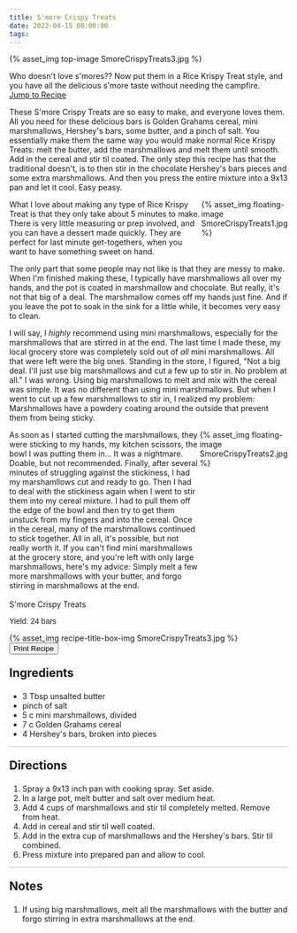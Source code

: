 ```yaml
---
title: S'more Crispy Treats
date: 2022-04-15 00:00:00
tags:
---
```


{% asset_img top-image SmoreCrispyTreats3.jpg %}
<div class="post-body">
Who doesn't love s'mores?? Now put them in a Rice Krispy Treat style, and you have all the delicious s'more taste without needing the campfire. 
<br>
<!--more-->

<a class="jump-to-recipe-btn" href="#recipejump"> 
    Jump to Recipe
</a>

These S'more Crispy Treats are so easy to make, and everyone loves them. All you need for these delicious bars is Golden Grahams cereal, mini marshmallows, Hershey's bars, some butter, and a pinch of salt. You essentially make them the same way you would make normal Rice Krispy Treats: melt the butter, add the marshmallows and melt them until smooth. Add in the cereal and stir til coated. The only step this recipe has that the traditional doesn't, is to then stir in the chocolate Hershey's bars pieces and some extra marshmallows. And then you press the entire mixture into a 9x13 pan and let it cool. Easy peasy. 

<div style="display: flex;">
What I love about making any type of Rice Krispy Treat is that they only take about 5 minutes to make. There is very little measuring or prep involved, and you can have a dessert made quickly. They are perfect for last minute get-togethers, when you want to have something sweet on hand. 
<div>
    {% asset_img floating-image SmoreCrispyTreats1.jpg %}
</div>
</div>

The only part that some people may not like is that they are messy to make. When I'm finished making these, I typically have marshmallows all over my hands, and the pot is coated in marshmallow and chocolate. But really, it's not that big of a deal. The marshmallow comes off my hands just fine. And if you leave the pot to soak in the sink for a little while, it becomes very easy to clean. 

I will say, I *highly* recommend using mini marshmallows, especially for the marshmallows that are stirred in at the end. The last time I made these, my local grocery store was completely sold out of *all* mini marshmallows. All that were left were the big ones. Standing in the store, I figured, "Not a big deal. I'll just use big marshmallows and cut a few up to stir in. No problem at all." I was wrong. Using big marshmallows to melt and mix with the cereal was simple. It was no different than using mini marshmallows. But when I went to cut up a few marshmallows to stir in, I realized my problem: Marshmallows have a powdery coating around the outside that prevent them from being sticky. 

<div style="display: flex;">
As soon as I started cutting the marshmallows, they were sticking to my hands, my kitchen scissors, the bowl I was putting them in... It was a nightmare. Doable, but not recommended. Finally, after several minutes of struggling against the stickiness, I had my marshamllows cut and ready to go. Then I had to deal with the stickiness again when I went to stir them into my cereal mixture. I had to pull them off the edge of the bowl and then try to get them unstuck from my fingers and into the cereal. Once in the cereal, many of the marshmallows continued to stick together. All in all, it's possible, but not really worth it. If you can't find mini marshmallows at the grocery store, and you're left with only large marshmallows, here's my advice: Simply melt a few more marshmallows with your butter, and forgo stirring in marshmallows at the end.
<div>
    {% asset_img floating-image SmoreCrispyTreats2.jpg %}
</div>
</div>

<br>
</div>

<div id="recipejump"></div>
<div id="recipe">
    <div class="recipe-box">
        <div class="recipe-title-box">
            <div>
                <div class="recipe-title-box-title">
                    <div class="recipe-title-box-header">S'more Crispy Treats</div>
                </div>
                <p class="recipe-title-box-title" style="font-family: Arial;">Yield: 24 bars</p>
            </div>
            {% asset_img recipe-title-box-img SmoreCrispyTreats3.jpg %}
            <button class="print-recipe"
                    type="button"
                    onclick="printDIV('recipe')" >
                Print Recipe
            </button>
        </div>
        <p style="font-size:150%;"><b>Ingredients</b></p>
        <ul class="post-body">
                <li>3 Tbsp unsalted butter</li>
                <li>pinch of salt</li>
                <li>5 c mini marshmallows, divided</li>
                <li>7 c Golden Grahams cereal</li>
                <li>4 Hershey's bars, broken into pieces</li>
        </ul>
        <hr style="height:1px;background-color:rgb(189, 189, 189) ">
        <p style="font-size:150%;"><b>Directions</b></p>
        <ol class="post-body">
            <li>Spray a 9x13 inch pan with cooking spray. Set aside.</li>
            <li>In a large pot, melt butter and salt over medium heat.</li>
            <li>Add 4 cups of marshmallows and stir til completely melted. Remove from heat.</li>
            <li>Add in cereal and stir til well coated.</li>
            <li>Add in the extra cup of marshmallows and the Hershey's bars. Stir til combined.</li>
            <li>Press mixture into prepared pan and allow to cool.</li>
        </ol> 
        <hr style="height:1px;background-color:rgb(189, 189, 189) ">
        <p style="font-size:150%;"><b>Notes</b></p>
        <ol class="post-body">
            <li>If using big marshmallows, melt all the marshmallows with the butter and forgo stirring in extra marshmallows at the end.</li>
        </ol>
    </div>
</div>

<br>
